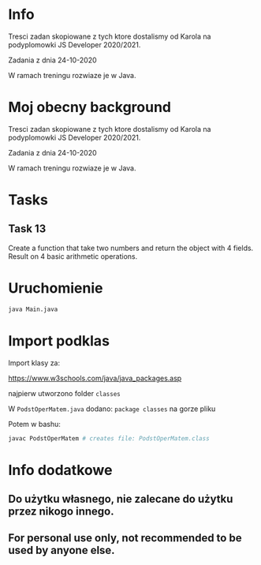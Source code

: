 # Info

Tresci zadan skopiowane z tych ktore dostalismy od Karola na podyplomowki JS Developer 2020/2021.

Zadania z dnia 24-10-2020

W ramach treningu rozwiaze je w Java.

# Moj obecny background

Tresci zadan skopiowane z tych ktore dostalismy od Karola na podyplomowki JS Developer 2020/2021.

Zadania z dnia 24-10-2020

W ramach treningu rozwiaze je w Java.


# Tasks

## Task 13

Create a function that take two numbers and return the object with 4 fields. Result on 4 basic arithmetic operations.

# Uruchomienie

```bash
java Main.java
```

# Import podklas

Import klasy za:

https://www.w3schools.com/java/java_packages.asp

najpierw utworzono folder `classes`

W `PodstOperMatem.java` dodano: `package classes` na gorze pliku

Potem w bashu:

```bash
javac PodstOperMatem # creates file: PodstOperMatem.class
```

# Info dodatkowe

## Do użytku własnego, nie zalecane do użytku przez nikogo innego.

## For personal use only, not recommended to be used by anyone else.

